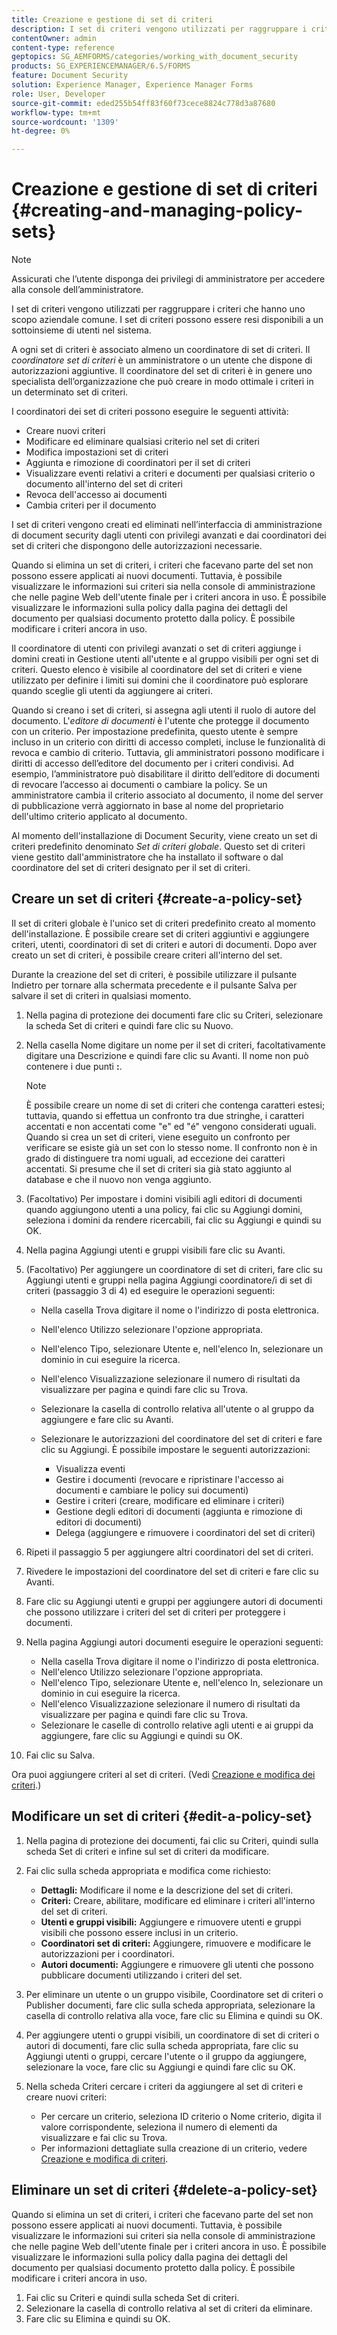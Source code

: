```yaml
---
title: Creazione e gestione di set di criteri
description: I set di criteri vengono utilizzati per raggruppare i criteri che hanno uno scopo aziendale comune. È possibile creare, modificare ed eliminare i criteri in un set di criteri.
contentOwner: admin
content-type: reference
geptopics: SG_AEMFORMS/categories/working_with_document_security
products: SG_EXPERIENCEMANAGER/6.5/FORMS
feature: Document Security
solution: Experience Manager, Experience Manager Forms
role: User, Developer
source-git-commit: eded255b54ff83f60f73cece8824c778d3a87680
workflow-type: tm+mt
source-wordcount: '1309'
ht-degree: 0%

---
```


# Creazione e gestione di set di criteri {#creating-and-managing-policy-sets}

>[!NOTE]
> 
> Assicurati che l’utente disponga dei privilegi di amministratore per accedere alla console dell’amministratore.

I set di criteri vengono utilizzati per raggruppare i criteri che hanno uno scopo aziendale comune. I set di criteri possono essere resi disponibili a un sottoinsieme di utenti nel sistema.

A ogni set di criteri è associato almeno un coordinatore di set di criteri. Il *coordinatore set di criteri* è un amministratore o un utente che dispone di autorizzazioni aggiuntive. Il coordinatore del set di criteri è in genere uno specialista dell’organizzazione che può creare in modo ottimale i criteri in un determinato set di criteri.

I coordinatori dei set di criteri possono eseguire le seguenti attività:

* Creare nuovi criteri
* Modificare ed eliminare qualsiasi criterio nel set di criteri
* Modifica impostazioni set di criteri
* Aggiunta e rimozione di coordinatori per il set di criteri
* Visualizzare eventi relativi a criteri e documenti per qualsiasi criterio o documento all&#39;interno del set di criteri
* Revoca dell&#39;accesso ai documenti
* Cambia criteri per il documento

I set di criteri vengono creati ed eliminati nell’interfaccia di amministrazione di document security dagli utenti con privilegi avanzati e dai coordinatori dei set di criteri che dispongono delle autorizzazioni necessarie.

Quando si elimina un set di criteri, i criteri che facevano parte del set non possono essere applicati ai nuovi documenti. Tuttavia, è possibile visualizzare le informazioni sui criteri sia nella console di amministrazione che nelle pagine Web dell&#39;utente finale per i criteri ancora in uso. È possibile visualizzare le informazioni sulla policy dalla pagina dei dettagli del documento per qualsiasi documento protetto dalla policy. È possibile modificare i criteri ancora in uso.

Il coordinatore di utenti con privilegi avanzati o set di criteri aggiunge i domini creati in Gestione utenti all&#39;utente e al gruppo visibili per ogni set di criteri. Questo elenco è visibile al coordinatore del set di criteri e viene utilizzato per definire i limiti sui domini che il coordinatore può esplorare quando sceglie gli utenti da aggiungere ai criteri.

Quando si creano i set di criteri, si assegna agli utenti il ruolo di autore del documento. L&#39;*editore di documenti* è l&#39;utente che protegge il documento con un criterio. Per impostazione predefinita, questo utente è sempre incluso in un criterio con diritti di accesso completi, incluse le funzionalità di revoca e cambio di criterio. Tuttavia, gli amministratori possono modificare i diritti di accesso dell’editore del documento per i criteri condivisi. Ad esempio, l’amministratore può disabilitare il diritto dell’editore di documenti di revocare l’accesso ai documenti o cambiare la policy. Se un amministratore cambia il criterio associato al documento, il nome del server di pubblicazione verrà aggiornato in base al nome del proprietario dell&#39;ultimo criterio applicato al documento.

Al momento dell&#39;installazione di Document Security, viene creato un set di criteri predefinito denominato *Set di criteri globale*. Questo set di criteri viene gestito dall&#39;amministratore che ha installato il software o dal coordinatore del set di criteri designato per il set di criteri.

## Creare un set di criteri {#create-a-policy-set}

Il set di criteri globale è l&#39;unico set di criteri predefinito creato al momento dell&#39;installazione. È possibile creare set di criteri aggiuntivi e aggiungere criteri, utenti, coordinatori di set di criteri e autori di documenti. Dopo aver creato un set di criteri, è possibile creare criteri all&#39;interno del set.

Durante la creazione del set di criteri, è possibile utilizzare il pulsante Indietro per tornare alla schermata precedente e il pulsante Salva per salvare il set di criteri in qualsiasi momento.

1. Nella pagina di protezione dei documenti fare clic su Criteri, selezionare la scheda Set di criteri e quindi fare clic su Nuovo.
1. Nella casella Nome digitare un nome per il set di criteri, facoltativamente digitare una Descrizione e quindi fare clic su Avanti. Il nome non può contenere i due punti **:**.

   >[!NOTE]
   >
   >È possibile creare un nome di set di criteri che contenga caratteri estesi; tuttavia, quando si effettua un confronto tra due stringhe, i caratteri accentati e non accentati come &quot;e&quot; ed &quot;é&quot; vengono considerati uguali. Quando si crea un set di criteri, viene eseguito un confronto per verificare se esiste già un set con lo stesso nome. Il confronto non è in grado di distinguere tra nomi uguali, ad eccezione dei caratteri accentati. Si presume che il set di criteri sia già stato aggiunto al database e che il nuovo non venga aggiunto.

1. (Facoltativo) Per impostare i domini visibili agli editori di documenti quando aggiungono utenti a una policy, fai clic su Aggiungi domini, seleziona i domini da rendere ricercabili, fai clic su Aggiungi e quindi su OK.
1. Nella pagina Aggiungi utenti e gruppi visibili fare clic su Avanti.
1. (Facoltativo) Per aggiungere un coordinatore di set di criteri, fare clic su Aggiungi utenti e gruppi nella pagina Aggiungi coordinatore/i di set di criteri (passaggio 3 di 4) ed eseguire le operazioni seguenti:

   * Nella casella Trova digitare il nome o l&#39;indirizzo di posta elettronica.
   * Nell&#39;elenco Utilizzo selezionare l&#39;opzione appropriata.
   * Nell&#39;elenco Tipo, selezionare Utente e, nell&#39;elenco In, selezionare un dominio in cui eseguire la ricerca.
   * Nell&#39;elenco Visualizzazione selezionare il numero di risultati da visualizzare per pagina e quindi fare clic su Trova.
   * Selezionare la casella di controllo relativa all&#39;utente o al gruppo da aggiungere e fare clic su Avanti.
   * Selezionare le autorizzazioni del coordinatore del set di criteri e fare clic su Aggiungi. È possibile impostare le seguenti autorizzazioni:

      * Visualizza eventi
      * Gestire i documenti (revocare e ripristinare l&#39;accesso ai documenti e cambiare le policy sui documenti)
      * Gestire i criteri (creare, modificare ed eliminare i criteri)
      * Gestione degli editori di documenti (aggiunta e rimozione di editori di documenti)
      * Delega (aggiungere e rimuovere i coordinatori del set di criteri)

1. Ripeti il passaggio 5 per aggiungere altri coordinatori del set di criteri.
1. Rivedere le impostazioni del coordinatore del set di criteri e fare clic su Avanti.
1. Fare clic su Aggiungi utenti e gruppi per aggiungere autori di documenti che possono utilizzare i criteri del set di criteri per proteggere i documenti.
1. Nella pagina Aggiungi autori documenti eseguire le operazioni seguenti:

   * Nella casella Trova digitare il nome o l&#39;indirizzo di posta elettronica.
   * Nell&#39;elenco Utilizzo selezionare l&#39;opzione appropriata.
   * Nell&#39;elenco Tipo, selezionare Utente e, nell&#39;elenco In, selezionare un dominio in cui eseguire la ricerca.
   * Nell&#39;elenco Visualizzazione selezionare il numero di risultati da visualizzare per pagina e quindi fare clic su Trova.
   * Selezionare le caselle di controllo relative agli utenti e ai gruppi da aggiungere, fare clic su Aggiungi e quindi su OK.

1. Fai clic su Salva.

Ora puoi aggiungere criteri al set di criteri. (Vedi [Creazione e modifica dei criteri](/help/forms/using/admin-help/creating-policies.md#creating-and-editing-policies).)

## Modificare un set di criteri {#edit-a-policy-set}

1. Nella pagina di protezione dei documenti, fai clic su Criteri, quindi sulla scheda Set di criteri e infine sul set di criteri da modificare.
1. Fai clic sulla scheda appropriata e modifica come richiesto:

   * **Dettagli:** Modificare il nome e la descrizione del set di criteri.
   * **Criteri:** Creare, abilitare, modificare ed eliminare i criteri all&#39;interno del set di criteri.
   * **Utenti e gruppi visibili:** Aggiungere e rimuovere utenti e gruppi visibili che possono essere inclusi in un criterio.
   * **Coordinatori set di criteri:** Aggiungere, rimuovere e modificare le autorizzazioni per i coordinatori.
   * **Autori documenti:** Aggiungere e rimuovere gli utenti che possono pubblicare documenti utilizzando i criteri del set.

1. Per eliminare un utente o un gruppo visibile, Coordinatore set di criteri o Publisher documenti, fare clic sulla scheda appropriata, selezionare la casella di controllo relativa alla voce, fare clic su Elimina e quindi su OK.
1. Per aggiungere utenti o gruppi visibili, un coordinatore di set di criteri o autori di documenti, fare clic sulla scheda appropriata, fare clic su Aggiungi utenti o gruppi, cercare l&#39;utente o il gruppo da aggiungere, selezionare la voce, fare clic su Aggiungi e quindi fare clic su OK.
1. Nella scheda Criteri cercare i criteri da aggiungere al set di criteri e creare nuovi criteri:

   * Per cercare un criterio, seleziona ID criterio o Nome criterio, digita il valore corrispondente, seleziona il numero di elementi da visualizzare e fai clic su Trova.
   * Per informazioni dettagliate sulla creazione di un criterio, vedere [Creazione e modifica di criteri](/help/forms/using/admin-help/creating-policies.md#creating-and-editing-policies).

## Eliminare un set di criteri {#delete-a-policy-set}

Quando si elimina un set di criteri, i criteri che facevano parte del set non possono essere applicati ai nuovi documenti. Tuttavia, è possibile visualizzare le informazioni sui criteri sia nella console di amministrazione che nelle pagine Web dell&#39;utente finale per i criteri ancora in uso. È possibile visualizzare le informazioni sulla policy dalla pagina dei dettagli del documento per qualsiasi documento protetto dalla policy. È possibile modificare i criteri ancora in uso.

1. Fai clic su Criteri e quindi sulla scheda Set di criteri.
1. Selezionare la casella di controllo relativa al set di criteri da eliminare.
1. Fare clic su Elimina e quindi su OK.
